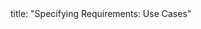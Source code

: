 <frontmatter>
title: "Specifying Requirements: Use Cases"
</frontmatter>

<include src="navbar.md" boilerplate />

<include src="container-inPage-asFlat.md" boilerplate />